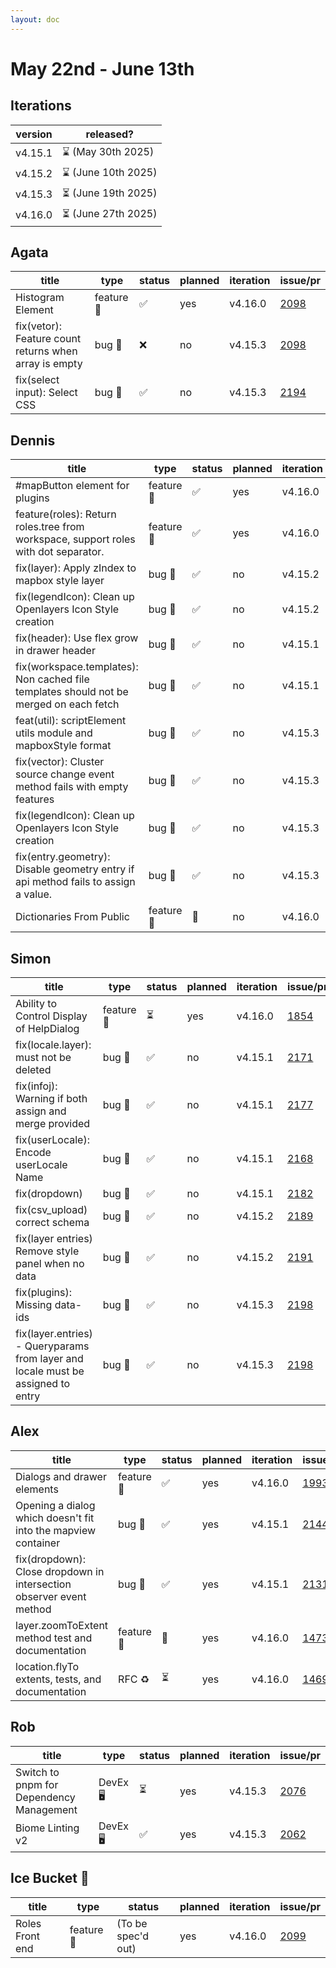 ```yaml
---
layout: doc
---
```


# May 22nd - June 13th

## Iterations

| version | released?           |
| ------- | ------------------- |
| v4.15.1 | ⌛ (May 30th 2025)  |
| v4.15.2 | ⌛ (June 10th 2025) |
| v4.15.3 | ⏳ (June 19th 2025) |
| v4.16.0 | ⏳ (June 27th 2025) |

## Agata

| title                                                 | type       | status | planned | iteration | issue/pr                                            |
| ----------------------------------------------------- | ---------- | ------ | ------- | --------- | --------------------------------------------------- |
| Histogram Element                                     | feature 🚀 | ✅     | yes     | v4.16.0   | [2098](https://github.com/GEOLYTIX/xyz/issues/2098) |
| fix(vetor): Feature count returns when array is empty | bug 🐛     | ❌     | no      | v4.15.3   | [2098](https://github.com/GEOLYTIX/xyz/issues/2098) |
| fix(select input): Select CSS                         | bug 🐛     | ✅     | no      | v4.15.3   | [2194](https://github.com/GEOLYTIX/xyz/pull/2198)   |

## Dennis

| title                                                                                  | type       | status | planned | iteration | issue/pr                                            |
| -------------------------------------------------------------------------------------- | ---------- | ------ | ------- | --------- | --------------------------------------------------- |
| #mapButton element for plugins                                                         | feature 🚀 | ✅     | yes     | v4.16.0   | [1460](https://github.com/GEOLYTIX/xyz/issues/1460) |
| feature(roles): Return roles.tree from workspace, support roles with dot separator.    | feature 🚀 | ✅     | yes     | v4.16.0   | [2099](https://github.com/GEOLYTIX/xyz/issues/2099) |
| fix(layer): Apply zIndex to mapbox style layer                                         | bug 🐛     | ✅     | no      | v4.15.2   | [2167](https://github.com/GEOLYTIX/xyz/pull/2167)   |
| fix(legendIcon): Clean up Openlayers Icon Style creation                               | bug 🐛     | ✅     | no      | v4.15.2   | [2099](https://github.com/GEOLYTIX/xyz/issues/2099) |
| fix(header): Use flex grow in drawer header                                            | bug 🐛     | ✅     | no      | v4.15.1   | [2172](https://github.com/GEOLYTIX/xyz/issues/2172) |
| fix(workspace.templates): Non cached file templates should not be merged on each fetch | bug 🐛     | ✅     | no      | v4.15.1   | [2180](https://github.com/GEOLYTIX/xyz/issues/2180) |
| feat(util): scriptElement utils module and mapboxStyle format                          | bug 🐛     | ✅     | no      | v4.15.3   | [2187](https://github.com/GEOLYTIX/xyz/issues/2187) |
| fix(vector): Cluster source change event method fails with empty features              | bug 🐛     | ✅     | no      | v4.15.3   | [2195](https://github.com/GEOLYTIX/xyz/issues/2195) |
| fix(legendIcon): Clean up Openlayers Icon Style creation                               | bug 🐛     | ✅     | no      | v4.15.3   | [2173](https://github.com/GEOLYTIX/xyz/issues/2173) |
| fix(entry.geometry): Disable geometry entry if api method fails to assign a value.     | bug 🐛     | ✅     | no      | v4.15.3   | [2207](https://github.com/GEOLYTIX/xyz/issues/2207) |
| Dictionaries From Public                                                               | feature 🚀 | 👀     | no      | v4.16.0   | [2179](https://github.com/GEOLYTIX/xyz/pull/2179)   |

## Simon

| title                                                                            | type       | status | planned | iteration | issue/pr                                            |
| -------------------------------------------------------------------------------- | ---------- | ------ | ------- | --------- | --------------------------------------------------- |
| Ability to Control Display of HelpDialog                                         | feature 🚀 | ⏳     | yes     | v4.16.0   | [1854](https://github.com/GEOLYTIX/xyz/issues/1854) |
| fix(locale.layer): must not be deleted                                           | bug 🐛     | ✅     | no      | v4.15.1   | [2171](https://github.com/GEOLYTIX/xyz/pull/2171)   |
| fix(infoj): Warning if both assign and merge provided                            | bug 🐛     | ✅     | no      | v4.15.1   | [2177](https://github.com/GEOLYTIX/xyz/pull/2177)   |
| fix(userLocale): Encode userLocale Name                                          | bug 🐛     | ✅     | no      | v4.15.1   | [2168](https://github.com/GEOLYTIX/xyz/pull/2168)   |
| fix(dropdown)                                                                    | bug 🐛     | ✅     | no      | v4.15.1   | [2182](https://github.com/GEOLYTIX/xyz/pull/2182)   |
| fix(csv_upload) correct schema                                                   | bug 🐛     | ✅     | no      | v4.15.2   | [2189](https://github.com/GEOLYTIX/xyz/pull/2189)   |
| fix(layer entries) Remove style panel when no data                               | bug 🐛     | ✅     | no      | v4.15.2   | [2191](https://github.com/GEOLYTIX/xyz/pull/2191)   |
| fix(plugins): Missing data-ids                                                   | bug 🐛     | ✅     | no      | v4.15.3   | [2198](https://github.com/GEOLYTIX/xyz/pull/2198)   |
| fix(layer.entries) - Queryparams from layer and locale must be assigned to entry | bug 🐛     | ✅     | no      | v4.15.3   | [2198](https://github.com/GEOLYTIX/xyz/pull/2198)   |

## Alex

| title                                                               | type       | status | planned | iteration | issue/pr                                            |
| ------------------------------------------------------------------- | ---------- | ------ | ------- | --------- | --------------------------------------------------- |
| Dialogs and drawer elements                                         | feature 🚀 | ✅     | yes     | v4.16.0   | [1993](https://github.com/GEOLYTIX/xyz/issues/1993) |
| Opening a dialog which doesn't fit into the mapview container       | bug 🐛     | ✅     | yes     | v4.15.1   | [2144](https://github.com/GEOLYTIX/xyz/issues/2144) |
| fix(dropdown): Close dropdown in intersection observer event method | bug 🐛     | ✅     | yes     | v4.15.1   | [2131](https://github.com/GEOLYTIX/xyz/issues/2131) |
| layer.zoomToExtent method test and documentation                    | feature 🚀 | 👀     | yes     | v4.16.0   | [1473](https://github.com/GEOLYTIX/xyz/issues/1473) |
| location.flyTo extents, tests, and documentation                    | RFC ♻️     | ⏳     | yes     | v4.16.0   | [1469](https://github.com/GEOLYTIX/xyz/issues/1469) |

## Rob

| title                                    | type     | status | planned | iteration | issue/pr                                            |
| ---------------------------------------- | -------- | ------ | ------- | --------- | --------------------------------------------------- |
| Switch to pnpm for Dependency Management | DevEx 🖥️ | ⏳     | yes     | v4.15.3   | [2076](https://github.com/GEOLYTIX/xyz/issues/2076) |
| Biome Linting v2                         | DevEx 🖥️ | ✅     | yes     | v4.15.3   | [2062](https://github.com/GEOLYTIX/xyz/issues/2062) |

## Ice Bucket 🧊

| title           | type       | status             | planned | iteration | issue/pr                                            |
| --------------- | ---------- | ------------------ | ------- | --------- | --------------------------------------------------- |
| Roles Front end | feature 🚀 | (To be spec'd out) | yes     | v4.16.0   | [2099](https://github.com/GEOLYTIX/xyz/issues/2099) |
